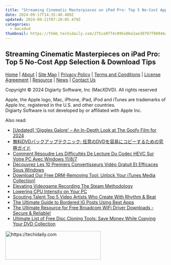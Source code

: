 ```yaml
---
title: "Streaming Cinematic Masterpieces on iPad Pro: Top 5 No-Cost App Selection & Download Tips"
date: 2024-09-17T14:35:40.489Z
updated: 2024-09-21T07:20:05.479Z
categories:
  - macxdvd
thumbnail: https://thmb.techidaily.com/275ca9774c095e0be2ae30797f9894bae65deae9ea5691cd95cdc33842a228b1.jpg
---
```


## Streaming Cinematic Masterpieces on iPad Pro: Top 5 No-Cost App Selection & Download Tips

[Home](https://tools.techidaily.com/macxdvd/products/) | [About](https://tools.techidaily.com/macxdvd/products/) | [Site Map](https://tools.techidaily.com/macxdvd/products/) | [Privacy Policy](https://tools.techidaily.com/macxdvd/products/) | [Terms and Conditions](https://tools.techidaily.com/macxdvd/products/) | [License Agreement](https://tools.techidaily.com/macxdvd/products/) | [Resource](https://tools.techidaily.com/macxdvd/products/) | [News](https://tools.techidaily.com/macxdvd/products/) | [Contact Us](https://tools.techidaily.com/macxdvd/products/)

Copyright © 2024 Digiarty Software, Inc (MacXDVD). All rights reserved

Apple, the Apple logo, Mac, iPhone, iPad, iPod and iTunes are trademarks of Apple Inc, registered in the U.S. and other countries.  
Digiarty Software is not developed by or affiliated with Apple Inc.

<ins class="adsbygoogle"
     style="display:block"
     data-ad-format="autorelaxed"
     data-ad-client="ca-pub-7571918770474297"
     data-ad-slot="1223367746"></ins>

<ins class="adsbygoogle"
     style="display:block"
     data-ad-client="ca-pub-7571918770474297"
     data-ad-slot="8358498916"
     data-ad-format="auto"
     data-full-width-responsive="true"></ins>

<span class="atpl-alsoreadstyle">Also read:</span>
<div><ul>
<li><a href="https://fox-access.techidaily.com/updated-giggles-galore-an-in-depth-look-at-the-goofy-film-for-2024/"><u>[Updated] 'Giggles Galore' – An In-Depth Look at The Goofy Film for 2024</u></a></li>
<li><a href="https://discover-docs.techidaily.com/1725287503946-dvd-dvd/"><u>無料DVDバックアップテクニック: 任意のDVDを容易にコピーするための究極ガイド</u></a></li>
<li><a href="https://discover-docs.techidaily.com/comment-resoudre-les-difficultes-de-lecture-du-codec-hevc-sur-votre-pc-avec-windows-1187/"><u>Comment Résoudre Les Difficultés De Lecture Du Codec HEVC Sur Votre PC Avec Windows 11/8/7</u></a></li>
<li><a href="https://discover-docs.techidaily.com/decouvrez-les-10-premiers-convertisseurs-video-gratuit-et-efficaces-sous-windows/"><u>Découvrez Les 10 Premiers Convertisseurs Vidéo Gratuit Et Efficaces Sous Windows</u></a></li>
<li><a href="https://discover-docs.techidaily.com/download-our-free-drm-removing-tool-unlock-your-itunes-media-collection/"><u>Download Our Free DRM-Removing Tool: Unlock Your iTunes Media Collection!</u></a></li>
<li><a href="https://screen-recording.techidaily.com/elevating-videogame-recording-the-steam-methodology/"><u>Elevating Videogame Recording The Steam Methodology</u></a></li>
<li><a href="https://common-error.techidaily.com/lowering-cpu-intensity-on-your-pc/"><u>Lowering CPU Intensity on Your PC</u></a></li>
<li><a href="https://fox-blue.techidaily.com/scouting-talent-top-5-video-artists-who-create-with-rhythm-and-beat/"><u>Scouting Talent Top 5 Video Artists Who Create With Rhythm & Beat</u></a></li>
<li><a href="https://instagram-video-files.techidaily.com/the-ultimate-guide-to-bordered-ig-posts-using-best-apps/"><u>The Ultimate Guide to Bordered IG Posts Using Best Apps</u></a></li>
<li><a href="https://driver-download.techidaily.com/the-ultimate-resource-for-free-broadcom-wifi-driver-downloads-secure-and-reliable/"><u>The Ultimate Resource for Free Broadcom WiFi Driver Downloads - Secure & Reliable!</u></a></li>
<li><a href="https://discover-docs.techidaily.com/ultimate-list-of-free-disc-cloning-tools-save-money-while-copying-your-dvd-collection/"><u>Ultimate List of Free Disc Cloning Tools: Save Money While Copying Your DVD Collection</u></a></li>
</ul></div>

<!-- affiliate ads begin -->
<a href="https://aligracehair.sjv.io/c/5597632/2087234/19272" target="_top" id="2087234">
  <img src="//a.impactradius-go.com/display-ad/19272-2087234" border="0" alt="https://techidaily.com" width="300" height="90"/>
</a>
<img height="0" width="0" src="https://aligracehair.sjv.io/i/5597632/2087234/19272" style="position:absolute;visibility:hidden;" border="0" />
<!-- affiliate ads end -->

